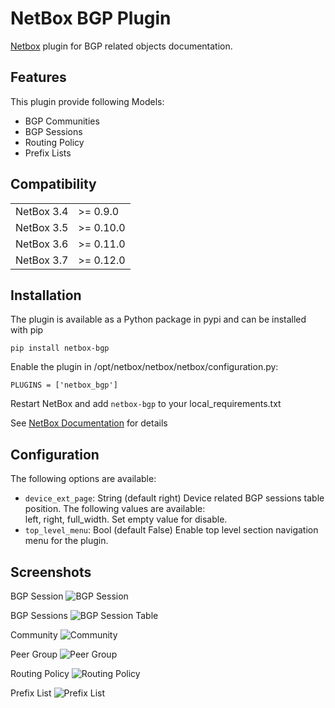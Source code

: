 # NetBox BGP Plugin
[Netbox](https://github.com/netbox-community/netbox) plugin for BGP related objects documentation.

## Features
This plugin provide following Models:
* BGP Communities
* BGP Sessions
* Routing Policy
* Prefix Lists 

## Compatibility

|             |           |
|-------------|-----------|
| NetBox 3.4  | >= 0.9.0  |
| NetBox 3.5  | >= 0.10.0 |
| NetBox 3.6  | >= 0.11.0 |
| NetBox 3.7  | >= 0.12.0 |

## Installation

The plugin is available as a Python package in pypi and can be installed with pip  

```
pip install netbox-bgp
```
Enable the plugin in /opt/netbox/netbox/netbox/configuration.py:
```
PLUGINS = ['netbox_bgp']
```
Restart NetBox and add `netbox-bgp` to your local_requirements.txt

See [NetBox Documentation](https://docs.netbox.dev/en/stable/plugins/#installing-plugins) for details

## Configuration

The following options are available:
* `device_ext_page`: String (default right) Device related BGP sessions table position. The following values are available:  
left, right, full_width. Set empty value for disable.
* `top_level_menu`: Bool (default False) Enable top level section navigation menu for the plugin. 

## Screenshots

BGP Session
![BGP Session](docs/img/session.png)

BGP Sessions
![BGP Session Table](docs/img/sessions.png)

Community
![Community](docs/img/commun.png)

Peer Group
![Peer Group](docs/img/peer_group.png)

Routing Policy
![Routing Policy](docs/img/routepolicy.png)

Prefix List
![Prefix List](docs/img/preflist.png)
